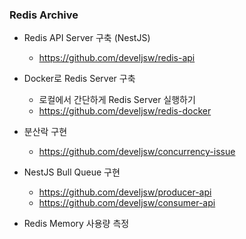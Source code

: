 ### Redis Archive

- Redis API Server 구축 (NestJS)
  - https://github.com/develjsw/redis-api


- Docker로 Redis Server 구축
  - 로컬에서 간단하게 Redis Server 실행하기
  - https://github.com/develjsw/redis-docker


- 분산락 구현
  - https://github.com/develjsw/concurrency-issue


- NestJS Bull Queue 구현
  - https://github.com/develjsw/producer-api
  - https://github.com/develjsw/consumer-api


- Redis Memory 사용량 측정